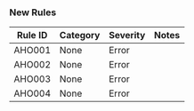 ### New Rules

Rule ID | Category | Severity | Notes
--------|----------|----------|-------
AHO001  | None     | Error    |
AHO002  | None     | Error    |
AHO003  | None     | Error    |
AHO004  | None     | Error    |
